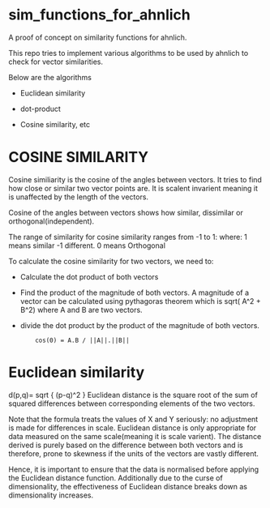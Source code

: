 # sim_functions_for_ahnlich

A proof of concept on similarity functions for ahnlich.

This repo tries to implement various algorithms to be used by ahnlich to check for vector similarities.


Below are the algorithms

- Euclidean similarity
- dot-product

- Cosine similarity, etc




# COSINE SIMILARITY
Cosine similiarity is the cosine of the angles between vectors.
It tries to find how close or similar two vector points are.
It is scalent invarient meaning it is unaffected by the length of the vectors.


Cosine of the angles between vectors shows how similar, dissimilar or orthogonal(independent).


The range of similarity for cosine similarity ranges from -1 to 1:
where:
    1 means similar
    -1 different.
    0 means Orthogonal


To calculate the cosine similarity for two vectors, we need to:
- Calculate the dot product of both vectors
- Find the product of the magnitude of both vectors.
   A magnitude of a vector can be calculated using pythagoras theorem
   which is sqrt( A^2 + B^2) where A and B are two vectors.

- divide the dot product by the product of the magnitude of both vectors.
    ```
        cos(0) = A.B / ||A||.||B||
    ```


# Euclidean similarity
 d(p,q)= sqrt { (p-q)^2 }
Euclidean distance is the square root of the sum of squared differences between corresponding
elements of the two vectors.

Note that the formula treats the values of X and Y seriously: no adjustment is made for
differences in scale. Euclidean distance is only appropriate for data measured on the same
scale(meaning it is  scale varient).
The distance derived is purely based on the difference between both vectors and is therefore,
prone to skewness if the units of the vectors are vastly different.

Hence, it is important to ensure that the data is normalised before applying the Euclidean distance function.
Additionally due to the curse of dimensionality, the effectiveness of Euclidean distance breaks down as 
dimensionality increases.
